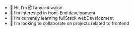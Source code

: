 - 👋 Hi, I’m @Tanya-diwakar
- 👀 I’m interested in front-End development
- 🌱 I’m currently learning fullStack webDevelopment
- 💞️ I’m looking to collaborate on projects related to frontend

